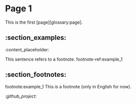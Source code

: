 # <!-- section:page_1 --><!-- def:title -->Page 1

<!-- def:intro -->
This is the first [page][glossary:page].

## <!-- section:examples -->:section_examples:

:content_placeholder:

This sentence refers to a footnote. footnote-ref:example_1

## <!-- section:footnotes -->:section_footnotes:

footnote:example_1 This is a footnote (only in English for now).

_:github_project:_
